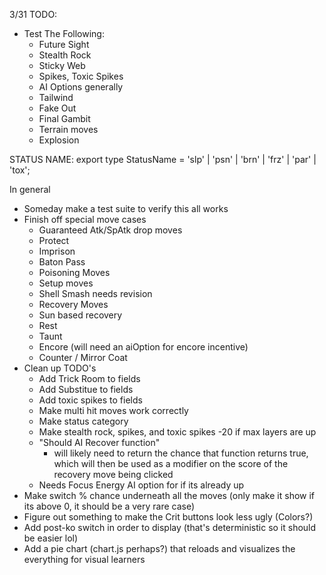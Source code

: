 3/31
TODO:
- Test The Following:
  - Future Sight
  - Stealth Rock
  - Sticky Web
  - Spikes, Toxic Spikes
  - AI Options generally
  - Tailwind
  - Fake Out
  - Final Gambit
  - Terrain moves
  - Explosion

STATUS NAME: 
export type StatusName = 'slp' | 'psn' | 'brn' | 'frz' | 'par' | 'tox';

In general
- Someday make a test suite to verify this all works
- Finish off special move cases
  - Guaranteed Atk/SpAtk drop moves
  - Protect
  - Imprison
  - Baton Pass
  - Poisoning Moves
  - Setup moves
  - Shell Smash needs revision
  - Recovery Moves
  - Sun based recovery
  - Rest
  - Taunt
  - Encore (will need an aiOption for encore incentive)
  - Counter / Mirror Coat
- Clean up TODO's
  - Add Trick Room to fields
  - Add Substitue to fields
  - Add toxic spikes to fields
  - Make multi hit moves work correctly
  - Make status category
  - Make stealth rock, spikes, and toxic spikes -20 if max layers are up
  - "Should AI Recover function"
    - will likely need to return the chance that function returns true, which will then be used as a modifier on the score of the recovery move being clicked
  - Needs Focus Energy AI option for if its already up
- Make switch % chance underneath all the moves (only make it show if its above 0, it should be a very rare case)
- Figure out something to make the Crit buttons look less ugly (Colors?)
- Add post-ko switch in order to display (that's deterministic so it should be easier lol)
- Add a pie chart (chart.js perhaps?) that reloads and visualizes the everything for visual learners